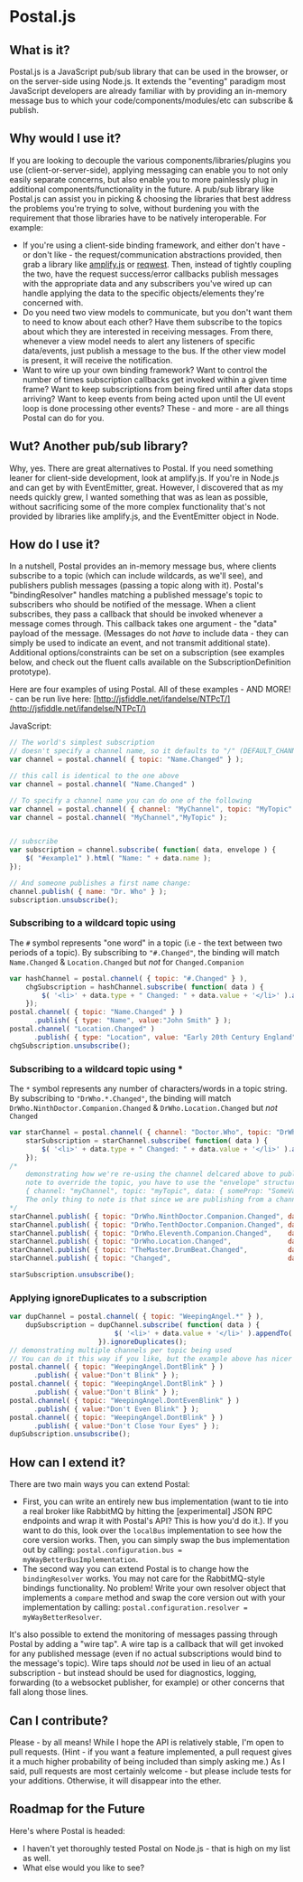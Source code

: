 # Postal.js

## What is it?
Postal.js is a JavaScript pub/sub library that can be used in the browser, or on the server-side using Node.js. It extends the "eventing" paradigm most JavaScript developers are already familiar with by providing an in-memory message bus to which your code/components/modules/etc can subscribe & publish.

## Why would I use it?
If you are looking to decouple the various components/libraries/plugins you use (client-or-server-side), applying messaging can enable you to not only easily separate concerns, but also enable you to more painlessly plug in additional components/functionality in the future.  A pub/sub library like Postal.js can assist you in picking & choosing the libraries that best address the problems you're trying to solve, without burdening you with the requirement that those libraries have to be natively interoperable.  For example:

* If you're using a client-side binding framework, and either don't have - or don't like - the request/communication abstractions provided, then grab a library like [amplify.js](http://amplifyjs.com) or [reqwest](https://github.com/ded/reqwest).  Then, instead of tightly coupling the two, have the request success/error callbacks publish messages with the appropriate data and any subscribers you've wired up can handle applying the data to the specific objects/elements they're concerned with.
* Do you need two view models to communicate, but you don't want them to need to know about each other?  Have them subscribe to the topics about which they are interested in receiving messages.  From there, whenever a view model needs to alert any listeners of specific data/events, just publish a message to the bus.  If the other view model is present, it will receive the notification.
* Want to wire up your own binding framework?  Want to control the number of times subscription callbacks get invoked within a given time frame? Want to keep subscriptions from being fired until after data stops arriving? Want to keep events from being acted upon until the UI event loop is done processing other events?  These - and more - are all things Postal can do for you.

## Wut?  Another pub/sub library?
Why, yes.  There are great alternatives to Postal.  If you need something leaner for client-side development, look at amplify.js.  If you're in Node.js and can get by with EventEmitter, great.  However, I discovered that as my needs quickly grew, I wanted something that was as lean as possible, without sacrificing some of the more complex functionality that's not provided by libraries like amplify.js, and the EventEmitter object in Node.

## How do I use it?
In a nutshell, Postal provides an in-memory message bus, where clients subscribe to a topic (which can include wildcards, as we'll see), and publishers publish messages (passing a topic along with it).  Postal's "bindingResolver" handles matching a published message's topic to subscribers who should be notified of the message.  When a client subscribes, they pass a callback that should be invoked whenever a message comes through.  This callback takes one argument - the "data" payload of the message.  (Messages do not *have* to include data - they can simply be used to indicate an event, and not transmit additional state).  Additional options/constraints can be set on a subscription (see examples below, and check out the fluent calls available on the SubscriptionDefinition prototype).

Here are four examples of using Postal.  All of these examples - AND MORE! - can be run live here: [http://jsfiddle.net/ifandelse/NTPcT/](http://jsfiddle.net/ifandelse/NTPcT/)

JavaScript:

```javascript
// The world's simplest subscription
// doesn't specify a channel name, so it defaults to "/" (DEFAULT_CHANNEL)
var channel = postal.channel( { topic: "Name.Changed" } );

// this call is identical to the one above
var channel = postal.channel( "Name.Changed" )

// To specify a channel name you can do one of the following
var channel = postal.channel( { channel: "MyChannel", topic: "MyTopic" } );
var channel = postal.channel( "MyChannel","MyTopic" );


// subscribe
var subscription = channel.subscribe( function( data, envelope ) {
	$( "#example1" ).html( "Name: " + data.name );
});

// And someone publishes a first name change:
channel.publish( { name: "Dr. Who" } );
subscription.unsubscribe();
```

### Subscribing to a wildcard topic using #

The `#` symbol represents "one word" in a topic (i.e - the text between two periods of a topic). By subscribing to `"#.Changed"`, the binding will match `Name.Changed` & `Location.Changed` but *not* for `Changed.Companion`

```javascript
var hashChannel = postal.channel( { topic: "#.Changed" } ),
    chgSubscription = hashChannel.subscribe( function( data ) {
        $( '<li>' + data.type + " Changed: " + data.value + '</li>' ).appendTo( "#example2" );
    });
postal.channel( { topic: "Name.Changed" } )
      .publish( { type: "Name", value:"John Smith" } );
postal.channel( "Location.Changed" )
      .publish( { type: "Location", value: "Early 20th Century England" } );
chgSubscription.unsubscribe();
```

### Subscribing to a wildcard topic using *

The `*` symbol represents any number of characters/words in a topic string. By subscribing to ``"DrWho.*.Changed"``, the binding will match `DrWho.NinthDoctor.Companion.Changed` & `DrWho.Location.Changed` but *not* `Changed`

```javascript
var starChannel = postal.channel( { channel: "Doctor.Who", topic: "DrWho.*.Changed" } ),
    starSubscription = starChannel.subscribe( function( data ) {
        $( '<li>' + data.type + " Changed: " + data.value + '</li>' ).appendTo( "#example3" );
    });
/*
	demonstrating how we're re-using the channel delcared above to publish, but overriding the topic in the second argument
	note to override the topic, you have to use the "envelope" structure, which means an object like:
	{ channel: "myChannel", topic: "myTopic", data: { someProp: "SomeVal, moarData: "MoarValue" } };
	The only thing to note is that since we are publishing from a channel definition, you don't need to pass "channel" (in fact, it would be ignored)
*/
starChannel.publish( { topic: "DrWho.NinthDoctor.Companion.Changed", data: { type: "Name", value:"Rose"   } } );
starChannel.publish( { topic: "DrWho.TenthDoctor.Companion.Changed", data: { type: "Name", value:"Martha" } } );
starChannel.publish( { topic: "DrWho.Eleventh.Companion.Changed",    data: { type: "Name", value:"Amy"    } } );
starChannel.publish( { topic: "DrWho.Location.Changed",              data: { type: "Location", value: "The Library" } } );
starChannel.publish( { topic: "TheMaster.DrumBeat.Changed",          data: { type: "DrumBeat", value: "This won't trigger any subscriptions" } } );
starChannel.publish( { topic: "Changed",                             data: { type: "Useless", value: "This won't trigger any subscriptions either" } } );

starSubscription.unsubscribe();
```

### Applying ignoreDuplicates to a subscription

```javascript
var dupChannel = postal.channel( { topic: "WeepingAngel.*" } ),
    dupSubscription = dupChannel.subscribe( function( data ) {
                          $( '<li>' + data.value + '</li>' ).appendTo( "#example4" );
                      }).ignoreDuplicates();
// demonstrating multiple channels per topic being used
// You can do it this way if you like, but the example above has nicer syntax (and *much* less overhead)
postal.channel( { topic: "WeepingAngel.DontBlink" } )
      .publish( { value:"Don't Blink" } );
postal.channel( { topic: "WeepingAngel.DontBlink" } )
      .publish( { value:"Don't Blink" } );
postal.channel( { topic: "WeepingAngel.DontEvenBlink" } )
      .publish( { value:"Don't Even Blink" } );
postal.channel( { topic: "WeepingAngel.DontBlink" } )
      .publish( { value:"Don't Close Your Eyes" } );
dupSubscription.unsubscribe();
```

## How can I extend it?
There are two main ways you can extend Postal:

* First, you can write an entirely new bus implementation (want to tie into a real broker like RabbitMQ by hitting the [experimental] JSON RPC endpoints and wrap it with Postal's API?  This is how you'd do it.).  If you want to do this, look over the `localBus` implementation to see how the core version works.  Then, you can simply swap the bus implementation out by calling: `postal.configuration.bus = myWayBetterBusImplementation`.
* The second way you can extend Postal is to change how the `bindingResolver` works.  You may not care for the RabbitMQ-style bindings functionality.  No problem!  Write your own resolver object that implements a `compare` method and swap the core version out with your implementation by calling: `postal.configuration.resolver = myWayBetterResolver`.

It's also possible to extend the monitoring of messages passing through Postal by adding a "wire tap".  A wire tap is a callback that will get invoked for any published message (even if no actual subscriptions would bind to the message's topic).  Wire taps should _not_ be used in lieu of an actual subscription - but instead should be used for diagnostics, logging, forwarding (to a websocket publisher, for example) or other concerns that fall along those lines.

## Can I contribute?
Please - by all means!  While I hope the API is relatively stable, I'm open to pull requests.  (Hint - if you want a feature implemented, a pull request gives it a much higher probability of being included than simply asking me.)  As I said, pull requests are most certainly welcome - but please include tests for your additions.  Otherwise, it will disappear into the ether.

## Roadmap for the Future
Here's where Postal is headed:

* I haven't yet thoroughly tested Postal on Node.js - that is high on my list as well.
* What else would you like to see?